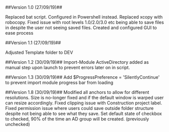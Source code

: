 ##Version 1.0 (27/09/19)##

Replaced bat script.
Configured in Powershell instead.
Replaced xcopy with robocopy.
Fixed issue with root levels 1.0/2.0/3.0 etc being able to save files in despite the user not seeing saved files.
Created and configured GUI to ease process

##Version 1.1 (27/09/19)##

Adjusted Template folder to DEV

##Version 1.2 (30/09/19)##
Import-Module ActiveDirectory added as manual step upon launch to prevent errors later on in script.

##Version 1.3 (30/09/19)##
Add $ProgressPreference = 'SilentlyContinue' to prevent import module progress bar from loading

##Version 1.8 (30/09/19)##
Modified all anchors to allow for different resolutions. Size is no-longer fixed and if the default window is warped user can resize accordingly.
Fixed clipping issue with Construction project label.
Fixed permission issue where users could save outside folder structure despite not being able to see what they save.
Set default state of checkbox to checked, 90% of the time an AD group will be created. (previously unchecked)
